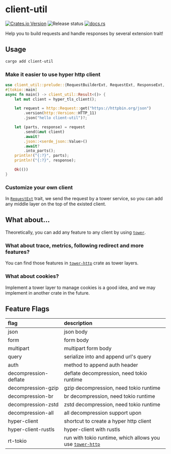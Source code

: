 # client-util
[![Crates.io Version](https://img.shields.io/crates/v/client-util)](https://crates.io/crates/client-util)
![Release status](https://github.com/4t145/client-util/actions/workflows/test-and-release.yml/badge.svg)
[![docs.rs](https://img.shields.io/docsrs/client-util)](https://docs.rs/client-util)

Help you to build requests and handle responses by several extension trait!

## Usage
```bash
cargo add client-util
```

### Make it easier to use hyper http client
```rust
use client_util::prelude::{RequestBuilderExt, RequestExt, ResponseExt, hyper_tls_client};
#[tokio::main]
async fn main() -> client_util::Result<()> {
    let mut client = hyper_tls_client();

    let request = http::Request::get("https://httpbin.org/json")
        .version(http::Version::HTTP_11)
        .json("hello client-util")?;

    let (parts, response) = request
        .send(&mut client)
        .await?
        .json::<serde_json::Value>()
        .await?
        .into_parts();
    println!("{:?}", parts);
    println!("{:?}", response);

    Ok(())
}
```

### Customize your own client

In [`RequestExt`](`crate::request::RequestExt`) trait, we send the request by a tower service, so you can add any middle layer on the top of the existed client.

## What about...
Theoretically, you can add any feature to any client by using [`tower`](https://docs.rs/tower).

###  What about trace, metrics, following redirect and more features?

You can find those features in [`tower-http`](./https://docs.rs/tower-http/latest/tower_http/) crate as tower layers.

###  What about cookies?

Implement a tower layer to manage cookies is a good idea, and we may implement in another crate in the future.

## Feature Flags
|flag                           |description                                |
|:------------------------------|:------------------------------------------|
|json                           |json body                                  |
|form                           |form body                                  |
|multipart                      |multipart form body                        |
|query                          |serialize into and append url's query      |
|auth                           |method to append auth header               |
|decompression-deflate          |deflate decompression, need tokio runtime  |
|decompression-gzip             |gzip decompression, need tokio runtime     |
|decompression-br               |br decompression, need tokio runtime       |
|decompression-zstd             |zstd decompression, need tokio runtime     |
|decompression-all              |all decompression support upon             |
|hyper-client                   |shortcut to create a hyper http client     |
|hyper-client-rustls            |hyper-client with rustls                   |
|rt-tokio                       |run with tokio runtime, which allows you use [`tower-http`](./https://docs.rs/tower-http/latest/tower_http/) |